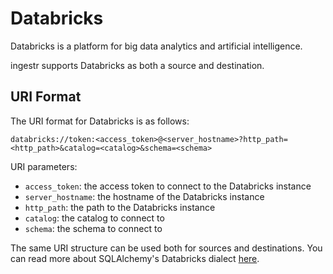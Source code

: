 # Databricks
Databricks is a platform for big data analytics and artificial intelligence.

ingestr supports Databricks as both a source and destination.

## URI Format
The URI format for Databricks is as follows:

```plaintext
databricks://token:<access_token>@<server_hostname>?http_path=<http_path>&catalog=<catalog>&schema=<schema>
```

URI parameters:
- `access_token`: the access token to connect to the Databricks instance
- `server_hostname`: the hostname of the Databricks instance
- `http_path`: the path to the Databricks instance
- `catalog`: the catalog to connect to
- `schema`: the schema to connect to

The same URI structure can be used both for sources and destinations. You can read more about SQLAlchemy's Databricks dialect [here](https://docs.databricks.com/en/dev-tools/sqlalchemy.html).
